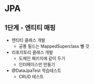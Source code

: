 # JPA
## 1단계 - 엔티티 매핑
- 엔티티 클래스 개발
  - 공통 필드는 MappedSuperclass 뺄 것
- 리포지토리 클래스 개발
  - 도메인 패키지에 같이 두기
  - 인터페이스만 만들기  
- @DataJpaTest 학습테스트
  - CRUD 테스트
